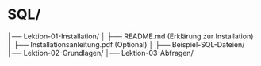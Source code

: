 # SQL/
│── Lektion-01-Installation/
│   ├── README.md  (Erklärung zur Installation)
│   ├── Installationsanleitung.pdf (Optional)
│   ├── Beispiel-SQL-Dateien/
│── Lektion-02-Grundlagen/
│── Lektion-03-Abfragen/
